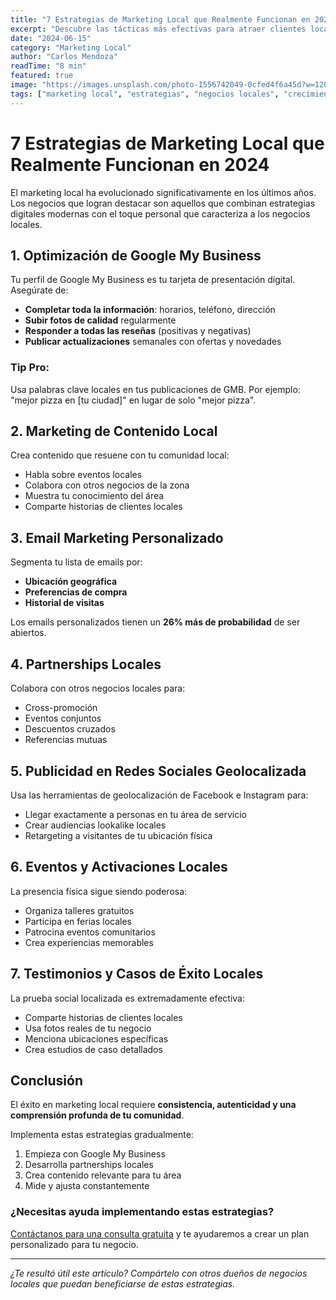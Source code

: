 ```yaml
---
title: "7 Estrategias de Marketing Local que Realmente Funcionan en 2024"
excerpt: "Descubre las tácticas más efectivas para atraer clientes locales y hacer crecer tu negocio en tu zona geográfica."
date: "2024-06-15"
category: "Marketing Local"
author: "Carlos Mendoza"
readTime: "8 min"
featured: true
image: "https://images.unsplash.com/photo-1556742049-0cfed4f6a45d?w=1200&h=600&fit=crop"
tags: ["marketing local", "estrategias", "negocios locales", "crecimiento"]
---
```


# 7 Estrategias de Marketing Local que Realmente Funcionan en 2024

El marketing local ha evolucionado significativamente en los últimos años. Los negocios que logran destacar son aquellos que combinan estrategias digitales modernas con el toque personal que caracteriza a los negocios locales.

## 1. Optimización de Google My Business

Tu perfil de Google My Business es tu tarjeta de presentación digital. Asegúrate de:

- **Completar toda la información**: horarios, teléfono, dirección
- **Subir fotos de calidad** regularmente
- **Responder a todas las reseñas** (positivas y negativas)
- **Publicar actualizaciones** semanales con ofertas y novedades

### Tip Pro:
Usa palabras clave locales en tus publicaciones de GMB. Por ejemplo: "mejor pizza en [tu ciudad]" en lugar de solo "mejor pizza".

## 2. Marketing de Contenido Local

Crea contenido que resuene con tu comunidad local:

- Habla sobre eventos locales
- Colabora con otros negocios de la zona
- Muestra tu conocimiento del área
- Comparte historias de clientes locales

## 3. Email Marketing Personalizado

Segmenta tu lista de emails por:
- **Ubicación geográfica**
- **Preferencias de compra**
- **Historial de visitas**

Los emails personalizados tienen un **26% más de probabilidad** de ser abiertos.

## 4. Partnerships Locales

Colabora con otros negocios locales para:
- Cross-promoción
- Eventos conjuntos
- Descuentos cruzados
- Referencias mutuas

## 5. Publicidad en Redes Sociales Geolocalizada

Usa las herramientas de geolocalización de Facebook e Instagram para:
- Llegar exactamente a personas en tu área de servicio
- Crear audiencias lookalike locales
- Retargeting a visitantes de tu ubicación física

## 6. Eventos y Activaciones Locales

La presencia física sigue siendo poderosa:
- Organiza talleres gratuitos
- Participa en ferias locales
- Patrocina eventos comunitarios
- Crea experiencias memorables

## 7. Testimonios y Casos de Éxito Locales

La prueba social localizada es extremadamente efectiva:
- Comparte historias de clientes locales
- Usa fotos reales de tu negocio
- Menciona ubicaciones específicas
- Crea estudios de caso detallados

## Conclusión

El éxito en marketing local requiere **consistencia, autenticidad y una comprensión profunda de tu comunidad**. 

Implementa estas estrategias gradualmente:
1. Empieza con Google My Business
2. Desarrolla partnerships locales
3. Crea contenido relevante para tu área
4. Mide y ajusta constantemente

### ¿Necesitas ayuda implementando estas estrategias?

[Contáctanos para una consulta gratuita](/contacto) y te ayudaremos a crear un plan personalizado para tu negocio.

---

*¿Te resultó útil este artículo? Compártelo con otros dueños de negocios locales que puedan beneficiarse de estas estrategias.*
